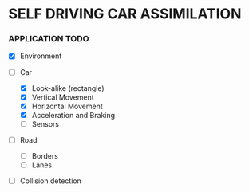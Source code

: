 #    SELF DRIVING CAR ASSIMILATION


###  APPLICATION TODO

- [x] Environment

- [ ] Car
    - [x] Look-alike (rectangle)
    - [x] Vertical Movement
    - [x] Horizontal Movement
    - [x] Acceleration and Braking
    - [ ] Sensors

- [ ] Road
    - [ ] Borders
    - [ ] Lanes

- [ ] Collision detection